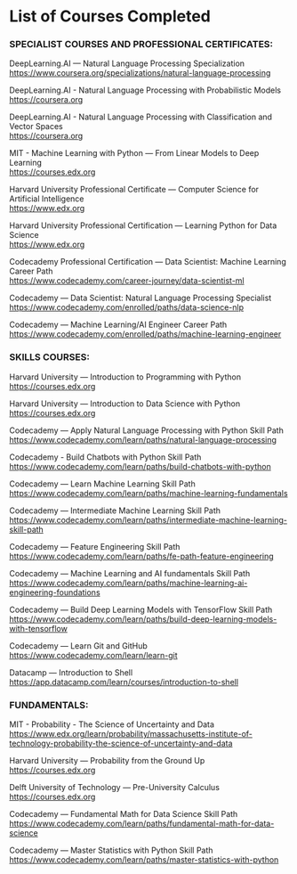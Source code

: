 # List of Courses Completed

### SPECIALIST COURSES AND PROFESSIONAL CERTIFICATES:

DeepLearning.AI — Natural Language Processing Specialization  
https://www.coursera.org/specializations/natural-language-processing

DeepLearning.AI - Natural Language Processing with Probabilistic Models
https://coursera.org

DeepLearning.AI - Natural Language Processing with Classification and Vector Spaces  
https://coursera.org

MIT - Machine Learning with Python — From Linear Models to Deep Learning  
https://courses.edx.org

Harvard University Professional Certificate — Computer Science for Artificial Intelligence  
https://www.edx.org

Harvard University Professional Certification — Learning Python for Data Science  
https://www.edx.org

Codecademy Professional Certification — Data Scientist: Machine Learning Career Path  
https://www.codecademy.com/career-journey/data-scientist-ml

Codecademy — Data Scientist: Natural Language Processing Specialist  
https://www.codecademy.com/enrolled/paths/data-science-nlp

Codecademy — Machine Learning/AI Engineer Career Path  
https://www.codecademy.com/enrolled/paths/machine-learning-engineer

### SKILLS COURSES:

Harvard University — Introduction to Programming with Python  
https://courses.edx.org

Harvard University — Introduction to Data Science with Python  
https://courses.edx.org

Codecademy — Apply Natural Language Processing with Python Skill Path  
https://www.codecademy.com/learn/paths/natural-language-processing

Codecademy - Build Chatbots with Python Skill Path  
https://www.codecademy.com/learn/paths/build-chatbots-with-python

Codecademy — Learn Machine Learning Skill Path  
https://www.codecademy.com/learn/paths/machine-learning-fundamentals

Codecademy — Intermediate Machine Learning Skill Path  
https://www.codecademy.com/learn/paths/intermediate-machine-learning-skill-path

Codecademy — Feature Engineering Skill Path  
https://www.codecademy.com/learn/paths/fe-path-feature-engineering

Codecademy — Machine Learning and AI fundamentals Skill Path  
https://www.codecademy.com/learn/paths/machine-learning-ai-engineering-foundations

Codecademy — Build Deep Learning Models with TensorFlow Skill Path  
https://www.codecademy.com/learn/paths/build-deep-learning-models-with-tensorflow

Codecademy — Learn Git and GitHub  
https://www.codecademy.com/learn/learn-git

Datacamp — Introduction to Shell  
https://app.datacamp.com/learn/courses/introduction-to-shell

### FUNDAMENTALS:

MIT - Probability - The Science of Uncertainty and Data  
https://www.edx.org/learn/probability/massachusetts-institute-of-technology-probability-the-science-of-uncertainty-and-data

Harvard University — Probability from the Ground Up  
https://courses.edx.org

Delft University of Technology — Pre-University Calculus  
https://courses.edx.org

Codecademy — Fundamental Math for Data Science Skill Path  
https://www.codecademy.com/learn/paths/fundamental-math-for-data-science

Codecademy — Master Statistics with Python Skill Path  
https://www.codecademy.com/learn/paths/master-statistics-with-python



